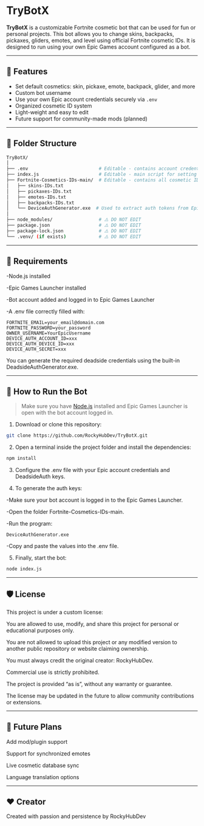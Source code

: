 # TryBotX

**TryBotX** is a customizable Fortnite cosmetic bot that can be used for fun or personal projects. This bot allows you to change skins, backpacks, pickaxes, gliders, emotes, and level using official Fortnite cosmetic IDs. It is designed to run using your own Epic Games account configured as a bot.

---

## 🔧 Features

- Set default cosmetics: skin, pickaxe, emote, backpack, glider, and more
- Custom bot username
- Use your own Epic account credentials securely via `.env`
- Organized cosmetic ID system
- Light-weight and easy to edit
- Future support for community-made mods (planned)

---

## 📁 Folder Structure

```bash
TryBotX/
│
├── .env                          # Editable - contains account credentials and bot owner info
├── index.js                      # Editable - main script for setting default cosmetics
├── Fortnite-Cosmetics-IDs-main/  # Editable - contains all cosmetic IDs and a token generator
│   ├── skins-IDs.txt
│   ├── pickaxes-IDs.txt
│   ├── emotes-IDs.txt
│   ├── backpacks-IDs.txt
│   └── DeviceAuthGenerator.exe  # Used to extract auth tokens from Epic Games Launcher
│
├── node_modules/                 # ⚠️ DO NOT EDIT
├── package.json                  # ⚠️ DO NOT EDIT
├── package-lock.json             # ⚠️ DO NOT EDIT
└── .venv/ (if exists)            # ⚠️ DO NOT EDIT
```

---

## 🧪 Requirements

 -Node.js installed

 -Epic Games Launcher installed

 -Bot account added and logged in to Epic Games Launcher

 -A .env file correctly filled with:

```env
FORTNITE_EMAIL=your_email@domain.com
FORTNITE_PASSWORD=your_password
OWNER_USERNAME=YourEpicUsername
DEVICE_AUTH_ACCOUNT_ID=xxx
DEVICE_AUTH_DEVICE_ID=xxx
DEVICE_AUTH_SECRET=xxx
```

You can generate the required deadside credentials using the built-in DeadsideAuthGenerator.exe.

---

## 🚀 How to Run the Bot

> Make sure you have [Node.js](https://nodejs.org/) installed and Epic Games Launcher is open with the bot account logged in.

1. Download or clone this repository:
```bash
git clone https://github.com/RockyHubDev/TryBotX.git
```

2. Open a terminal inside the project folder and install the dependencies:

 ```bash
 npm install
```

3. Configure the .env file with your Epic account credentials and DeadsideAuth keys.

4. To generate the auth keys:

 -Make sure your bot account is logged in to the Epic Games Launcher.

 -Open the folder Fortnite-Cosmetics-IDs-main.

 -Run the program:
 
    DeviceAuthGenerator.exe
 
 -Copy and paste the values into the .env file.

5. Finally, start the bot:

```bash
node index.js
```

---

## 🛡️ License
This project is under a custom license:

You are allowed to use, modify, and share this project for personal or educational purposes only.

You are not allowed to upload this project or any modified version to another public repository or website claiming ownership.

You must always credit the original creator: RockyHubDev.

Commercial use is strictly prohibited.

The project is provided “as is”, without any warranty or guarantee.

The license may be updated in the future to allow community contributions or extensions.

---

## 🚀 Future Plans
Add mod/plugin support

Support for synchronized emotes

Live cosmetic database sync

Language translation options

---

## ❤️ Creator
Created with passion and persistence by RockyHubDev
